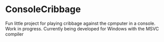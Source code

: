 # ConsoleCribbage

Fun little project for playing cribbage against the cpmputer in a console.  Work in progress.  Currently being developed for Windows with the MSVC compiler
